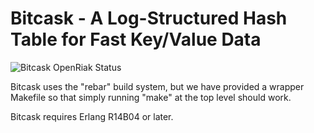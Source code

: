 # Bitcask - A Log-Structured Hash Table for Fast Key/Value Data

![Bitcask OpenRiak Status](https://github.com/OpenRiak/bitcask/actions/workflows/erlang.yml/badge.svg?branch=openriak-3.2)

Bitcask uses the "rebar" build system, but we have provided a wrapper
Makefile so that simply running "make" at the top level should work.

Bitcask requires Erlang R14B04 or later.

